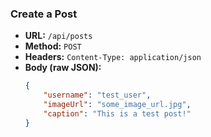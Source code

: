 ### Create a Post

- **URL:** `/api/posts`
- **Method:** `POST`
- **Headers:** `Content-Type: application/json`
- **Body (raw JSON):**
  ```json
  {
      "username": "test_user",
      "imageUrl": "some_image_url.jpg",
      "caption": "This is a test post!"
  }